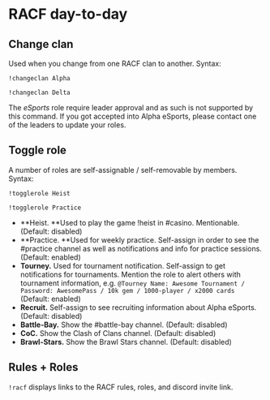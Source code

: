 # RACF day-to-day


## Change clan

Used when you change from one RACF clan to another. Syntax:

`!changeclan Alpha`

`!changeclan Delta`

The *eSports* role require leader approval and as such is not supported by this command. If you got accepted into Alpha eSports, please contact one of the leaders to update your roles.

## Toggle role

A number of roles are self-assignable / self-removable by members. Syntax:

`!togglerole Heist`

`!togglerole Practice`

* **Heist. **Used to play the game !heist in #casino. Mentionable. (Default: disabled)
* **Practice. **Used for weekly practice. Self-assign in order to see the #practice channel as well as notifications and info for practice sessions. (Default: enabled)
* **Tourney.** Used for tournament notification. Self-assign to get notifications for tournaments. Mention the role to alert others with tournament information, e.g. `@Tourney Name: Awesome Tournament / Password: AwesomePass / 10k gem / 1000-player / x2000 cards` (Default: enabled)
* **Recruit.** Self-assign to see recruiting information about Alpha eSports. (Default: disabled)
* **Battle-Bay.** Show the #battle-bay channel. (Default: disabled)
* **CoC.** Show the Clash of Clans channel. (Default: disabled)
* **Brawl-Stars.** Show the Brawl Stars channel. (Default: disabled)


## Rules + Roles

`!racf` displays links to the RACF rules, roles, and discord invite link.

<!--
## Farmers

`!farmers` fetches the Farmers data and display in the Discord chat as a table. A newer version will store data as JSON on the server, but this is a work-around in the meanwhile.

Command | Functionality
`!farmers` | Show the latest farmers.
`!farmers 2| Show the farmers on Week 2 since we started recording data. -->
